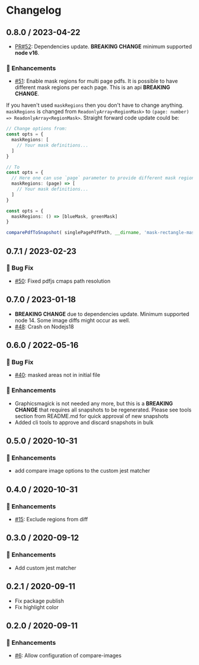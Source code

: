 # Changelog

## 0.8.0 / 2023-04-22

- [PR#52](https://github.com/moshensky/pdf-visual-diff/pull/52): Dependencies update. **BREAKING CHANGE** minimum supported **node v16**.

### :tada: Enhancements

- [#51](https://github.com/moshensky/pdf-visual-diff/issues/51): Enable mask regions for multi page pdfs. It is possible to have different mask regions per each page. This is an api **BREAKING CHANGE**.

If you haven't used `maskRegions` then you don't have to change anything. 
`maskRegions` is changed from `ReadonlyArray<RegionMask>` to `(page: number) => ReadonlyArray<RegionMask>`. Straight forward code update could be:

```ts
// Change options from:
const opts = {
  maskRegions: [
    // Your mask definitions...
  ]
}

// To
const opts = {
  // Here one can use `page` parameter to provide different mask regions for every page
  maskRegions: (page) => [
    // Your mask definitions...
  ]
}

const opts = {
  maskRegions: () => [blueMask, greenMask]
}

comparePdfToSnapshot( singlePagePdfPath, __dirname, 'mask-rectangle-masks', opts)
```



## 0.7.1 / 2023-02-23

### 🐛 Bug Fix

- [#50](https://github.com/moshensky/pdf-visual-diff/pull/50): Fixed pdfjs cmaps path resolution

## 0.7.0 / 2023-01-18

- **BREAKING CHANGE** due to dependencies update. Minimum supported node 14. Some image diffs might occur as well.
- [#48](https://github.com/moshensky/pdf-visual-diff/issues/48): Crash on Nodejs18

## 0.6.0 / 2022-05-16

### 🐛 Bug Fix

- [#40](https://github.com/moshensky/pdf-visual-diff/pull/40): masked areas not in initial file

### :tada: Enhancements

- Graphicsmagick is not needed any more, but this is a **BREAKING CHANGE** that requires all snapshots to be regenerated. Please see tools section from README.md for quick approval of new snapshots
- Added cli tools to approve and discard snapshots in bulk

## 0.5.0 / 2020-10-31

### :tada: Enhancements

- add compare image options to the custom jest matcher

## 0.4.0 / 2020-10-31

### :tada: Enhancements

- [#15](https://github.com/moshensky/pdf-visual-diff/pull/15): Exclude regions from diff

## 0.3.0 / 2020-09-12

### :tada: Enhancements

- Add custom jest matcher

## 0.2.1 / 2020-09-11

- Fix package publish
- Fix highlight color

## 0.2.0 / 2020-09-11

### :tada: Enhancements

- [#6](https://github.com/moshensky/pdf-visual-diff/pull/6): Allow configuration of compare-images
